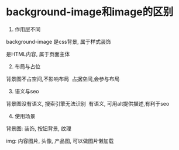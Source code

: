 # background-image和image的区别

1. 作用层不同 

background-image 是css背景, 属于样式装饰

<img>是HTML内容, 属于页面主体

2. 布局与占位

背景图不占空间,不影响布局
<img> 占据空间,会参与布局

3. 语义与seo 

背景图没有语义, 搜索引擎无法识别
<img> 有语义, 可用alt提供描述,有利于seo

4. 使用场景

背景图: 装饰, 按钮背景, 纹理

img: 内容图片, 头像, 产品图, 可以做图片懒加载
